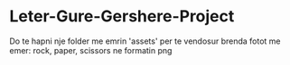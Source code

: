 # Leter-Gure-Gershere-Project
Do te hapni nje folder me emrin 'assets' per te vendosur brenda fotot me emer: rock, paper, scissors ne formatin png
